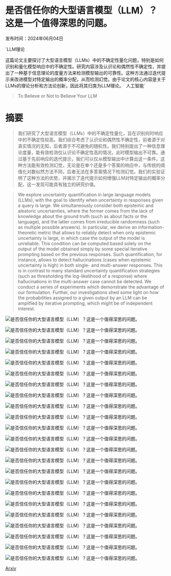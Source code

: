 # 是否信任你的大型语言模型（LLM）？这是一个值得深思的问题。

发布时间：2024年06月04日

`LLM理论

这篇论文主要探讨了大型语言模型（LLMs）中的不确定性量化问题，特别是如何识别和量化模型响应中的不确定性。研究内容涉及认识论和偶然性不确定性，并提出了一种基于信息理论的度量方法来检测模型输出的可靠性。这种方法通过迭代提示来改进模型对特定输出的概率分配，从而检测幻觉。由于论文的核心内容是关于LLMs的理论分析和方法论创新，因此将其归类为LLM理论。` `人工智能`

> To Believe or Not to Believe Your LLM

# 摘要

> 我们研究了大型语言模型（LLMs）中的不确定性量化，旨在识别何时响应中的不确定性较高。我们综合考虑了认识论和偶然性不确定性，前者源于对真实情况的无知，后者源于不可避免的随机性。我们特别提出了一种信息理论度量，能有效检测仅认识论不确定性高的情况，此时模型输出不可靠。通过基于先前响应的迭代提示，我们可以仅从模型输出中计算出这一条件。这种方法能有效检测幻觉，无论是在单个还是多个答案的响应中，与传统的阈值化对数似然方法不同，后者无法在多答案情况下检测幻觉。我们的实验证明了这种方法的优势，并揭示了迭代提示如何增强LLM对特定输出的概率分配，这一发现可能具有独立的研究价值。

> We explore uncertainty quantification in large language models (LLMs), with the goal to identify when uncertainty in responses given a query is large. We simultaneously consider both epistemic and aleatoric uncertainties, where the former comes from the lack of knowledge about the ground truth (such as about facts or the language), and the latter comes from irreducible randomness (such as multiple possible answers). In particular, we derive an information-theoretic metric that allows to reliably detect when only epistemic uncertainty is large, in which case the output of the model is unreliable. This condition can be computed based solely on the output of the model obtained simply by some special iterative prompting based on the previous responses. Such quantification, for instance, allows to detect hallucinations (cases when epistemic uncertainty is high) in both single- and multi-answer responses. This is in contrast to many standard uncertainty quantification strategies (such as thresholding the log-likelihood of a response) where hallucinations in the multi-answer case cannot be detected. We conduct a series of experiments which demonstrate the advantage of our formulation. Further, our investigations shed some light on how the probabilities assigned to a given output by an LLM can be amplified by iterative prompting, which might be of independent interest.

![是否信任你的大型语言模型（LLM）？这是一个值得深思的问题。](../../../paper_images/2406.02543/prob_London.png)

![是否信任你的大型语言模型（LLM）？这是一个值得深思的问题。](../../../paper_images/2406.02543/prob_GW.png)

![是否信任你的大型语言模型（LLM）？这是一个值得深思的问题。](../../../paper_images/2406.02543/prob_JS.png)

![是否信任你的大型语言模型（LLM）？这是一个值得深思的问题。](../../../paper_images/2406.02543/prob_Russia.png)

![是否信任你的大型语言模型（LLM）？这是一个值得深思的问题。](../../../paper_images/2406.02543/prob_harp.png)

![是否信任你的大型语言模型（LLM）？这是一个值得深思的问题。](../../../paper_images/2406.02543/prob_actor.png)

![是否信任你的大型语言模型（LLM）？这是一个值得深思的问题。](../../../paper_images/2406.02543/prob_rat.png)

![是否信任你的大型语言模型（LLM）？这是一个值得深思的问题。](../../../paper_images/2406.02543/prob_monday.png)

![是否信任你的大型语言模型（LLM）？这是一个值得深思的问题。](../../../paper_images/2406.02543/prob_name_city.png)

![是否信任你的大型语言模型（LLM）？这是一个值得深思的问题。](../../../paper_images/2406.02543/prob_name_fruit.png)

![是否信任你的大型语言模型（LLM）？这是一个值得深思的问题。](../../../paper_images/2406.02543/prob_name_drink.png)

![是否信任你的大型语言模型（LLM）？这是一个值得深思的问题。](../../../paper_images/2406.02543/prob_name_game.png)

![是否信任你的大型语言模型（LLM）？这是一个值得深思的问题。](../../../paper_images/2406.02543/x1.png)

![是否信任你的大型语言模型（LLM）？这是一个值得深思的问题。](../../../paper_images/2406.02543/PR-TriviaQA-all.png)

![是否信任你的大型语言模型（LLM）？这是一个值得深思的问题。](../../../paper_images/2406.02543/PR-AmbigQA-all.png)

![是否信任你的大型语言模型（LLM）？这是一个值得深思的问题。](../../../paper_images/2406.02543/PR-TriviaQA-WN.png)

![是否信任你的大型语言模型（LLM）？这是一个值得深思的问题。](../../../paper_images/2406.02543/PR-AmbigQA-WN.png)

![是否信任你的大型语言模型（LLM）？这是一个值得深思的问题。](../../../paper_images/2406.02543/recall-TriviaQA.png)

![是否信任你的大型语言模型（LLM）？这是一个值得深思的问题。](../../../paper_images/2406.02543/error-TriviaQA.png)

![是否信任你的大型语言模型（LLM）？这是一个值得深思的问题。](../../../paper_images/2406.02543/recall-AmbigQA.png)

![是否信任你的大型语言模型（LLM）？这是一个值得深思的问题。](../../../paper_images/2406.02543/error-AmbigQA.png)

![是否信任你的大型语言模型（LLM）？这是一个值得深思的问题。](../../../paper_images/2406.02543/x2.png)

![是否信任你的大型语言模型（LLM）？这是一个值得深思的问题。](../../../paper_images/2406.02543/x3.png)

[Arxiv](https://arxiv.org/abs/2406.02543)